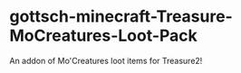# gottsch-minecraft-Treasure-MoCreatures-Loot-Pack
An addon of Mo'Creatures loot items for Treasure2!